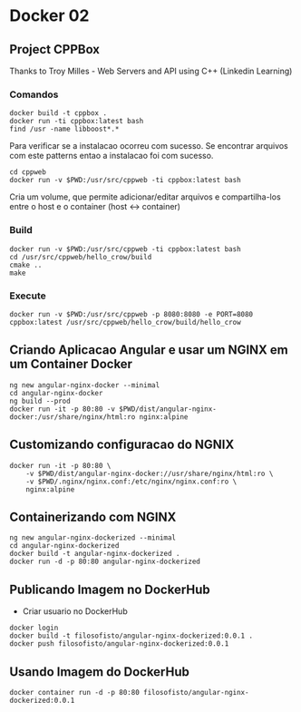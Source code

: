 # Docker 02

## Project CPPBox 

Thanks to Troy Milles - Web Servers and API using C++ (Linkedin Learning)

### Comandos

```
docker build -t cppbox .
docker run -ti cppbox:latest bash
find /usr -name libboost*.*
```
  
Para verificar se a instalacao ocorreu com sucesso.
Se encontrar arquivos com este patterns entao a instalacao foi com sucesso.

```
cd cppweb
docker run -v $PWD:/usr/src/cppweb -ti cppbox:latest bash
```

Cria um volume, que permite adicionar/editar arquivos e compartilha-los entre o host e o container (host <-> container)

### Build

```
docker run -v $PWD:/usr/src/cppweb -ti cppbox:latest bash
cd /usr/src/cppweb/hello_crow/build
cmake ..
make
```

### Execute

```
docker run -v $PWD:/usr/src/cppweb -p 8080:8080 -e PORT=8080 cppbox:latest /usr/src/cppweb/hello_crow/build/hello_crow
```

## Criando Aplicacao Angular e usar um NGINX em um Container Docker

```
ng new angular-nginx-docker --minimal
cd angular-nginx-docker
ng build --prod
docker run -it -p 80:80 -v $PWD/dist/angular-nginx-docker:/usr/share/nginx/html:ro nginx:alpine
```

## Customizando configuracao do NGNIX

```
docker run -it -p 80:80 \
    -v $PWD/dist/angular-nginx-docker://usr/share/nginx/html:ro \
    -v $PWD/.nginx/nginx.conf:/etc/nginx/nginx.conf:ro \
    nginx:alpine
```

## Containerizando com NGINX  

```
ng new angular-nginx-dockerized --minimal
cd angular-nginx-dockerized
docker build -t angular-nginx-dockerized .
docker run -d -p 80:80 angular-nginx-dockerized
```

## Publicando Imagem no DockerHub

- Criar usuario no DockerHub

```
docker login
docker build -t filosofisto/angular-nginx-dockerized:0.0.1 .
docker push filosofisto/angular-nginx-dockerized:0.0.1
```

## Usando Imagem do DockerHub

```
docker container run -d -p 80:80 filosofisto/angular-nginx-dockerized:0.0.1
```


